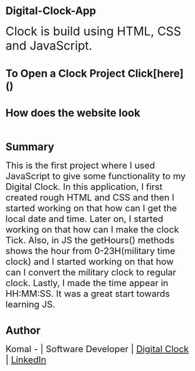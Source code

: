 # Digital-Clock-App 
<font size=6> Clock is build using HTML, CSS and JavaScript. </font>

# To Open a Clock Project Click[here]  ()  

# How does the website look
<img src = "">

# Summary
<font size=5>This is the first project where I used JavaScript to give some functionality to my Digital Clock. In this application, I first created rough HTML and CSS and then I started working on that how can I get the local date and time. Later on, I started working on that how can I make the clock Tick. Also, in JS the getHours() methods shows the hour from 0-23H(military time clock) and I started working on that how can I convert the military clock to regular clock. Lastly, I made the time appear in HH:MM:SS. It was a great start towards learning JS. </font>

# Author
<font size=5>Komal - | Software Developer | [Digital Clock]() | [LinkedIn](www.linkedin.com/in/komalpreet-kaur-3b6924177)




